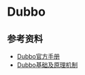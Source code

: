 # Dubbo

## 参考资料
  - [Dubbo官方手册](https://cn.dubbo.apache.org/zh-cn/overview/what/overview/)
  - [Dubbo基础及原理机制](https://blog.csdn.net/wender/article/details/125233339)
  

